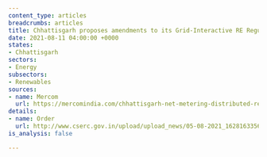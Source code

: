 ```yaml
---
content_type: articles
breadcrumbs: articles
title: Chhattisgarh proposes amendments to its Grid-Interactive RE Regulations
date: 2021-08-11 04:00:00 +0000
states:
- Chhattisgarh
sectors:
- Energy
subsectors:
- Renewables
sources:
- name: Mercom
  url: https://mercomindia.com/chhattisgarh-net-metering-distributed-renewable-systems-500-kw/
details:
- name: Order
  url: http://www.cserc.gov.in/upload/upload_news/05-08-2021_16281633561.pdf
is_analysis: false

---
```

